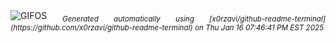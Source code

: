 <div align="justify">
<picture>
    <source media="(prefers-color-scheme: dark)" srcset="https://i.ibb.co/g3KvJfM/output-gif.gif">
    <source media="(prefers-color-scheme: light)" srcset="https://i.ibb.co/g3KvJfM/output-gif.gif">
    <img alt="GIFOS" src="https://i.ibb.co/g3KvJfM/output-gif.gif">
</picture>
<sub><i>Generated automatically using [x0rzavi/github-readme-terminal](https://github.com/x0rzavi/github-readme-terminal) on Thu Jan 16 07:46:41 PM EST 2025</i></sub>
</div>

<!--  -->